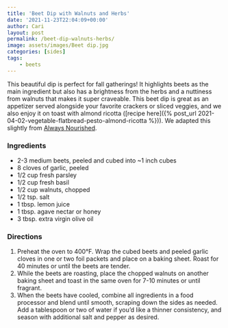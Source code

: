 ```yaml
---
title: 'Beet Dip with Walnuts and Herbs'
date: '2021-11-23T22:04:09+00:00'
author: Cari
layout: post
permalink: /beet-dip-walnuts-herbs/
image: assets/images/Beet dip.jpg
categories: [sides]
tags:
    - beets
---
```


This beautiful dip is perfect for fall gatherings! It highlights beets as the main ingredient but also has a brightness from the herbs and a nuttiness from walnuts that makes it super craveable. This beet dip is great as an appetizer served alongside your favorite crackers or sliced veggies, and we also enjoy it on toast with almond ricotta ([recipe here]({% post_url 2021-04-02-vegetable-flatbread-pesto-almond-ricotta %})). We adapted this slightly from [Always Nourished](https://www.nourishedtheblog.com/vegan-roasted-beet-dip/#tasty-recipes-5720).

### Ingredients

- 2-3 medium beets, peeled and cubed into ~1 inch cubes
- 8 cloves of garlic, peeled
- 1/2 cup fresh parsley
- 1/2 cup fresh basil
- 1/2 cup walnuts, chopped
- 1/2 tsp. salt
- 1 tbsp. lemon juice
- 1 tbsp. agave nectar or honey
- 3 tbsp. extra virgin olive oil

### Directions

1. Preheat the oven to 400°F. Wrap the cubed beets and peeled garlic cloves in one or two foil packets and place on a baking sheet. Roast for 40 minutes or until the beets are tender.
2. While the beets are roasting, place the chopped walnuts on another baking sheet and toast in the same oven for 7-10 minutes or until fragrant.
3. When the beets have cooled, combine all ingredients in a food processor and blend until smooth, scraping down the sides as needed. Add a tablespoon or two of water if you’d like a thinner consistency, and season with additional salt and pepper as desired.